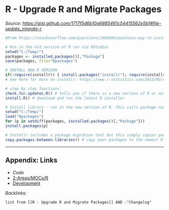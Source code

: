 # R - Upgrade R and Migrate Packages

*Source: https://gist.github.com/1717f5d6b10a6885461c54415562e5b1#file-update_migrate-r*

````R
#From https://stackoverflow.com/questions/1401904/painless-way-to-install-a-new-version-of-r

# Run in the old version of R (or via RStudio)
setwd("C:/Temp/") 
packages <- installed.packages()[,"Package"] 
save(packages, file="Rpackages") 

# INSTALL NEW R VERSION
if(!require(installr)) { install.packages("installr"); require(installr)} #load / install+load installr
# See here for more on installr: https://www.r-statistics.com/2013/03/updating-r-from-r-on-windows-using-the-installr-package/  

# step by step functions:
check.for.updates.R() # tells you if there is a new version of R or not.
install.R() # download and run the latest R installer

# Install library - run in the new version of R. This calls package names and installs them from repos, thus all packages should be correct to the most recent version
setwd("C:/Temp/") 
load("Rpackages") 
for (p in setdiff(packages, installed.packages()[,"Package"])) 
install.packages(p) 

# Installr includes a package migration tool but this simply copies packages, it does not update them
copy.packages.between.libraries() # copy your packages to the newest R installation from the one version before it (if ask=T, it will ask you between which two versions to perform the copying)

````

---

## Appendix: Links

* *Code*
* [2-Areas/MOCs/R](../../MOCs/R.md)
* [Development](../../MOCs/Development.md)

*Backlinks:*

````dataview
list from [[R - Upgrade R and Migrate Packages]] AND -"Changelog"
````
